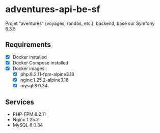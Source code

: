# adventures-api-be-sf
Projet "aventures" (voyages, randos, etc.), backend, basé sur Symfony 6.3.5

## Requirements

- [X] Docker installed
- [X] Docker Compose installed
- [X] Docker images :
  - [X] php:8.2.11-fpm-alpine3.18
  - [X] nginx:1.25.2-alpine3.18
  - [X] mysql:8.0.34

## Services

- PHP-FPM 8.2.11
- Nginx 1.25.2
- MySQL 8.0.34
